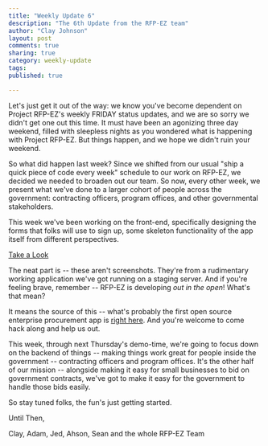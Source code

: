 ```yaml
---
title: "Weekly Update 6"
description: "The 6th Update from the RFP-EZ team"
author: "Clay Johnson"
layout: post
comments: true
sharing: true
category: weekly-update
tags:
published: true

---
```




Let's just get it out of the way: we know you've become dependent on Project RFP-EZ's weekly FRIDAY status updates, and we are so sorry we didn't get one out this time. It must have been an agonizing three day weekend, filled with sleepless nights as you wondered what is happening with Project RFP-EZ. But things happen, and we hope we didn't ruin your weekend.

So what did happen last week? Since we shifted from our usual "ship a quick piece of code every week" schedule to our work on RFP-EZ, we decided we needed to broaden out our team. So now, every other week, we present what we've done to a larger cohort of people across the government: contracting officers, program offices, and other governmental stakeholders.

This week we've been working on the front-end, specifically designing the forms that folks will use to sign up, some skeleton functionality of the app itself from different perspectives.

[Take a Look](https://www.dropbox.com/sh/2y0oo8qm55smbqf/HtDJF9quHV)

The neat part is -- these aren't screenshots. They're from a rudimentary working application we've got running on a staging server. And if you're feeling brave, remember -- RFP-EZ is developing *out in the open*! What's that mean?

It means the source of this -- what's probably the first open source enterprise procurement app is [right here](https://github.com/presidential-innovation-fellows/rfpez). And you're welcome to come hack along and help us out.

This week, through next Thursday's demo-time, we're going to focus down on the backend of things -- making things work great for people inside the government -- contracting officers and program offices. It's the other half of our mission -- alongside making it easy for small businesses to bid on government contracts, we've got to make it easy for the government to handle those bids easily.

So stay tuned folks, the fun's just getting started.

Until Then,

Clay, Adam, Jed, Ahson, Sean and the whole RFP-EZ Team


